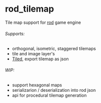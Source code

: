 # rod_tilemap
Tile map support for [rod](https://github.com/yglukhov/rod) game engine

###### Supports:
  * orthogonal, isometric, staggered tilemaps
  * tile and image layer's
  * [Tiled](http://www.mapeditor.org/), export tilemap as json

###### WIP: 
  * support hexagonal maps
  * serializarion / deserialization into rod json
  * api for procedural tilemap generation

